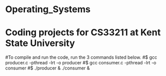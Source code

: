 # Operating_Systems
# Coding projects for CS33211 at Kent State University

#To compile and run the code, run the 3 commands listed below.
#$ gcc producer.c -pthread -lrt -o producer
#$ gcc consumer.c -pthread -lrt -o consumer
#$ ./producer & ./consumer &

